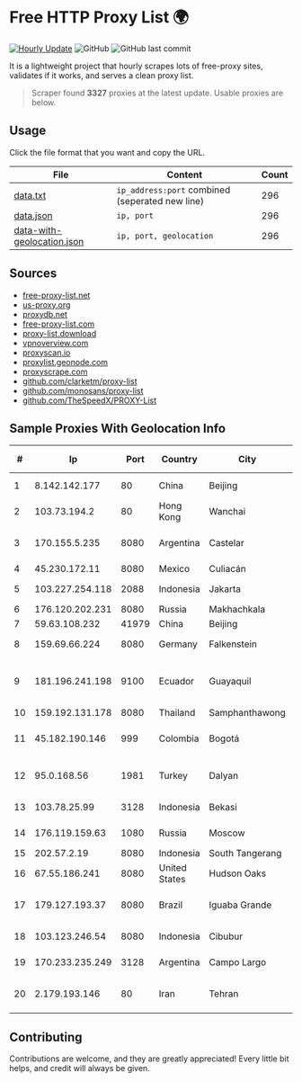 
# Free HTTP Proxy List 🌍

[![Hourly Update](https://github.com/mertguvencli/http-proxy-list/actions/workflows/main.yml/badge.svg?branch=main)](https://github.com/mertguvencli/http-proxy-list/actions/workflows/main.yml)
![GitHub](https://img.shields.io/github/license/mertguvencli/http-proxy-list)
![GitHub last commit](https://img.shields.io/github/last-commit/mertguvencli/http-proxy-list)

It is a lightweight project that hourly scrapes lots of free-proxy sites, validates if it works, and serves a clean proxy list.


> Scraper found **3327** proxies at the latest update. Usable proxies are below.

## Usage

Click the file format that you want and copy the URL.


|File|Content|Count|
|----|-------|-----|
|[data.txt](https://raw.githubusercontent.com/mertguvencli/http-proxy-list/main/proxy-list/data.txt)|`ip_address:port` combined (seperated new line)|296|
|[data.json](https://raw.githubusercontent.com/mertguvencli/http-proxy-list/main/proxy-list/data.json)|`ip, port`|296|
|[data-with-geolocation.json](https://raw.githubusercontent.com/mertguvencli/http-proxy-list/main/proxy-list/data-with-geolocation.json)|`ip, port, geolocation`|296|

## Sources

* [free-proxy-list.net](https://free-proxy-list.net)
* [us-proxy.org](https://www.us-proxy.org)
* [proxydb.net](http://proxydb.net)
* [free-proxy-list.com](https://free-proxy-list.com/?page=&port=&type%5B%5D=http&type%5B%5D=https&up_time=0&search=Search)
* [proxy-list.download](https://www.proxy-list.download/HTTP)
* [vpnoverview.com](https://vpnoverview.com/privacy/anonymous-browsing/free-proxy-servers)
* [proxyscan.io](https://www.proxyscan.io)
* [proxylist.geonode.com](https://proxylist.geonode.com/api/proxy-list?limit=300&page=1&sort_by=lastChecked&sort_type=desc&protocols=http,https)
* [proxyscrape.com](https://api.proxyscrape.com/v2/?request=displayproxies&protocol=http&timeout=10000&country=all&ssl=all&anonymity=all)
* [github.com/clarketm/proxy-list](https://raw.githubusercontent.com/clarketm/proxy-list/master/proxy-list-raw.txt)
* [github.com/monosans/proxy-list](https://raw.githubusercontent.com/monosans/proxy-list/main/proxies/http.txt)
* [github.com/TheSpeedX/PROXY-List](https://raw.githubusercontent.com/TheSpeedX/PROXY-List/master/http.txt)


## Sample Proxies With Geolocation Info

|#|Ip|Port|Country|City|Internet Service Provider|
|-|--|----|-------|----|-------------------------|
|1|8.142.142.177|80|China|Beijing|Hangzhou Alibaba Advertising Co.|
|2|103.73.194.2|80|Hong Kong|Wanchai|TouchPal HK Co., Limited|
|3|170.155.5.235|8080|Argentina|Castelar|Gobernacion de la Provincia de Buenos Aires|
|4|45.230.172.11|8080|Mexico|Culiacán|Opsicome SA De CV|
|5|103.227.254.118|2088|Indonesia|Jakarta|PT Raja Mitra Informatika|
|6|176.120.202.231|8080|Russia|Makhachkala|SUBNET05|
|7|59.63.108.232|41979|China|Beijing|Chinanet|
|8|159.69.66.224|8080|Germany|Falkenstein|Hetzner Online GmbH|
|9|181.196.241.198|9100|Ecuador|Guayaquil|Corporacion Nacional De Telecomunicaciones - CNT EP|
|10|159.192.131.178|8080|Thailand|Samphanthawong|CAT-BB|
|11|45.182.190.146|999|Colombia|Bogotá|TV AZTECA SUCURSAL COLOMBIA|
|12|95.0.168.56|1981|Turkey|Dalyan|Turk Telekomunikasyon Anonim Sirketi|
|13|103.78.25.99|3128|Indonesia|Bekasi|PT Mora Telematika Indonesia|
|14|176.119.159.63|1080|Russia|Moscow|JSC Mediasoft ekspert|
|15|202.57.2.19|8080|Indonesia|South Tangerang|Primanet - ISP|
|16|67.55.186.241|8080|United States|Hudson Oaks|Aureon Network Services|
|17|179.127.193.37|8080|Brazil|Iguaba Grande|Afinet Solucoes EM Tecnologia DA Informacao Ltda|
|18|103.123.246.54|8080|Indonesia|Cibubur|PT Mora Telematika Indonesia|
|19|170.233.235.249|3128|Argentina|Campo Largo|Video Vision Centro S.A.|
|20|2.179.193.146|80|Iran|Tehran|Iran Telecommunication Company PJS|



## Contributing

Contributions are welcome, and they are greatly appreciated! Every
little bit helps, and credit will always be given.

